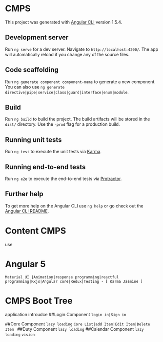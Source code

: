 # CMPS

This project was generated with [Angular CLI](https://github.com/angular/angular-cli) version 1.5.4.

## Development server

Run `ng serve` for a dev server. Navigate to `http://localhost:4200/`. The app will automatically reload if you change any of the source files.

## Code scaffolding

Run `ng generate component component-name` to generate a new component. You can also use `ng generate directive|pipe|service|class|guard|interface|enum|module`.

## Build

Run `ng build` to build the project. The build artifacts will be stored in the `dist/` directory. Use the `-prod` flag for a production build.

## Running unit tests

Run `ng test` to execute the unit tests via [Karma](https://karma-runner.github.io).

## Running end-to-end tests

Run `ng e2e` to execute the end-to-end tests via [Protractor](http://www.protractortest.org/).

## Further help

To get more help on the Angular CLI use `ng help` or go check out the [Angular CLI README](https://github.com/angular/angular-cli/blob/master/README.md).

# Content CMPS 
use 
# Angular 5
 `Material UI |Animation|response programming|reactful programming|Rxjs|Angular core|Redux|Testing - [ Karma Jasmine ] `

# CMPS Boot Tree
application introudce 
##Login Component 
`login in|Sign in `

##Core Component
`lazy loading`
 `Core List|add Item|Edit Item|Delete Item `
##Duty Component
`lazy loading`
##Calendar Component
`lazy loading`
`vision `


